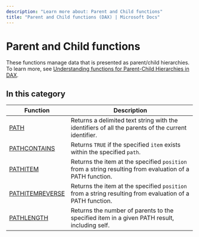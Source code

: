 ```yaml
---
description: "Learn more about: Parent and Child functions"
title: "Parent and Child functions (DAX) | Microsoft Docs"
---
```

# Parent and Child functions

These functions manage data that is presented as parent/child hierarchies. To learn more, see [Understanding functions for Parent-Child Hierarchies in DAX](understanding-functions-for-parent-child-hierarchies-in-dax.md).  
  
## In this category 

|Function  |Description |
|---------|---------|
|[PATH](path-function-dax.md)      |   Returns a delimited text string with the identifiers of all the parents of the current identifier.      |
|[PATHCONTAINS](pathcontains-function-dax.md)     |  Returns `TRUE` if the specified `item` exists within the specified `path`.        |
|[PATHITEM](pathitem-function-dax.md)     |   Returns the item at the specified `position` from a string resulting from evaluation of a PATH function.      |
|[PATHITEMREVERSE](pathitemreverse-function-dax.md)      |  Returns the item at the specified `position` from a string resulting from evaluation of a PATH function.       |
|[PATHLENGTH](pathlength-function-dax.md)     |  Returns the number of parents to the specified item in a given PATH result, including self.        |
